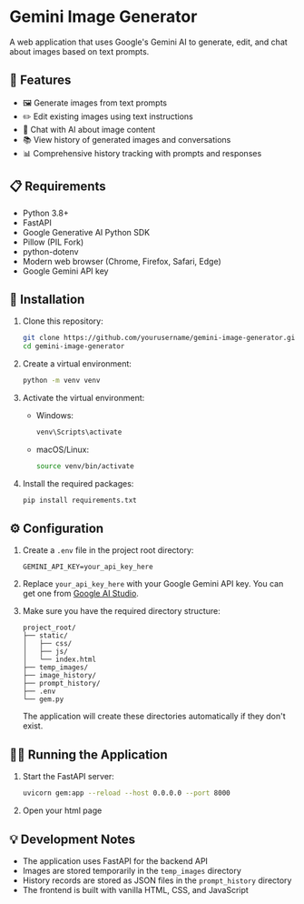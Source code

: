 # Gemini Image Generator

A web application that uses Google's Gemini AI to generate, edit, and chat about images based on text prompts.

## 🌟 Features

- 🖼️ Generate images from text prompts
- ✏️ Edit existing images using text instructions
- 💬 Chat with AI about image content
- 📚 View history of generated images and conversations
- 📊 Comprehensive history tracking with prompts and responses

## 📋 Requirements

- Python 3.8+
- FastAPI
- Google Generative AI Python SDK
- Pillow (PIL Fork)
- python-dotenv
- Modern web browser (Chrome, Firefox, Safari, Edge)
- Google Gemini API key

## 🚀 Installation

1. Clone this repository:
   ```bash
   git clone https://github.com/yourusername/gemini-image-generator.git
   cd gemini-image-generator
   ```

2. Create a virtual environment:
   ```bash
   python -m venv venv
   ```

3. Activate the virtual environment:
   - Windows:
     ```bash
     venv\Scripts\activate
     ```
   - macOS/Linux:
     ```bash
     source venv/bin/activate
     ```

4. Install the required packages:
   ```bash
   pip install requirements.txt
   ```

## ⚙️ Configuration

1. Create a `.env` file in the project root directory:
   ```
   GEMINI_API_KEY=your_api_key_here
   ```

2. Replace `your_api_key_here` with your Google Gemini API key. You can get one from [Google AI Studio](https://makersuite.google.com/app/apikey).

3. Make sure you have the required directory structure:
   ```
   project_root/
   ├── static/
   │   ├── css/
   │   ├── js/
   │   └── index.html
   ├── temp_images/
   ├── image_history/
   ├── prompt_history/
   ├── .env
   └── gem.py
   ```

   The application will create these directories automatically if they don't exist.

## 🏃‍♂️ Running the Application

1. Start the FastAPI server:
   ```bash
   uvicorn gem:app --reload --host 0.0.0.0 --port 8000
   ```

2. Open your html page

## 💡 Development Notes

- The application uses FastAPI for the backend API
- Images are stored temporarily in the `temp_images` directory
- History records are stored as JSON files in the `prompt_history` directory
- The frontend is built with vanilla HTML, CSS, and JavaScript